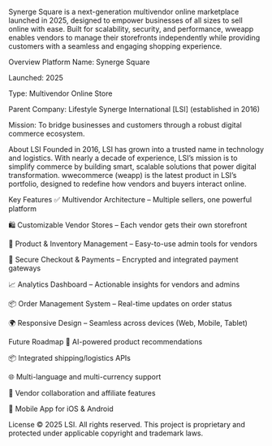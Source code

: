 Synerge Square is a next-generation multivendor online marketplace launched in 2025, designed to empower businesses of all sizes to sell online with ease. Built for scalability, security, and performance, wweapp enables vendors to manage their storefronts independently while providing customers with a seamless and engaging shopping experience.

Overview
Platform Name: Synerge Square

Launched: 2025

Type: Multivendor Online Store

Parent Company: Lifestyle Synerge International [LSI] (established in 2016)

Mission: To bridge businesses and customers through a robust digital commerce ecosystem.

About LSI
Founded in 2016, LSI has grown into a trusted name in technology and logistics. With nearly a decade of experience, LSI’s mission is to simplify commerce by building smart, scalable solutions that power digital transformation. wwecommerce (weapp) is the latest product in LSI’s portfolio, designed to redefine how vendors and buyers interact online.

Key Features
✅ Multivendor Architecture – Multiple sellers, one powerful platform

🛍️ Customizable Vendor Stores – Each vendor gets their own storefront

🧾 Product & Inventory Management – Easy-to-use admin tools for vendors

🔐 Secure Checkout & Payments – Encrypted and integrated payment gateways

📈 Analytics Dashboard – Actionable insights for vendors and admins

📦 Order Management System – Real-time updates on order status

🌍 Responsive Design – Seamless across devices (Web, Mobile, Tablet)

Future Roadmap
🧠 AI-powered product recommendations

📦 Integrated shipping/logistics APIs

🌐 Multi-language and multi-currency support

🤝 Vendor collaboration and affiliate features

📱 Mobile App for iOS & Android

License
© 2025 LSI. All rights reserved.
This project is proprietary and protected under applicable copyright and trademark laws.
